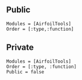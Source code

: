 ## Public

```@index
Modules = [AirfoilTools]
Order = [:type,:function]
```
## Private

```@autodocs
Modules = [AirfoilTools]
Order = [:type, :function]
Public = false
```
